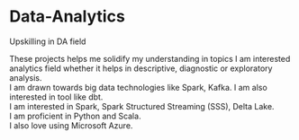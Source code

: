 # Data-Analytics
Upskilling in DA field

These projects helps me solidify my understanding in topics I am interested analytics field whether it helps in descriptive, diagnostic or exploratory analysis. <br>
I am drawn towards big data technologies like Spark, Kafka. I am also interested in tool like dbt. <br>
I am interested in  Spark, Spark Structured Streaming (SSS), Delta Lake. <br>
I am proficient in Python and Scala. <br>
I also love using Microsoft Azure. <br>
